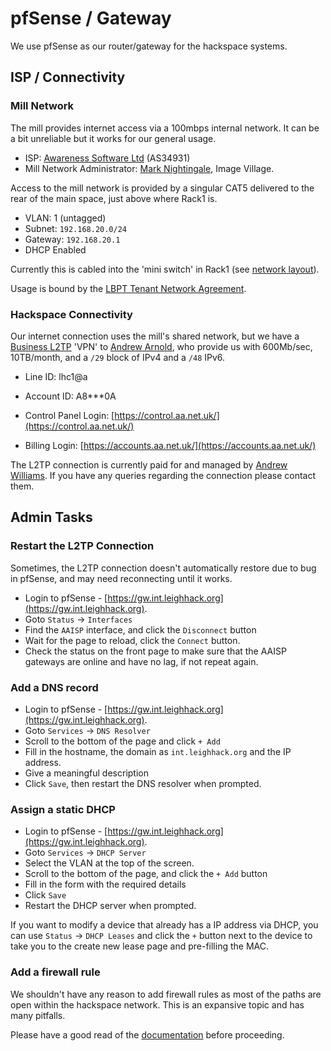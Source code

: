 # pfSense / Gateway

We use pfSense as our router/gateway for the hackspace systems.

## ISP / Connectivity

### Mill Network

The mill provides internet access via a 100mbps internal network. It can be a bit unreliable but it works for our general usage. 

* ISP: [Awareness Software Ltd](https://aware-soft.com/) (AS34931)
* Mill Network Administrator: [Mark Nightingale](mailto:data@imagevillage.co.uk), Image Village.

Access to the mill network is provided by a singular CAT5 delivered to the rear of the main space, just above where Rack1 is.

* VLAN: 1 (untagged)
* Subnet: `192.168.20.0/24`
* Gateway: `192.168.20.1`
* DHCP Enabled

Currently this is cabled into the 'mini switch' in Rack1 (see [network layout](../../network_layout.md#network-layout)).

Usage is bound by the [LBPT Tenant Network Agreement](../../mill_network_tc.md).

### Hackspace Connectivity

Our internet connection uses the mill's shared network, but we have a [Business L2TP](https://www.aa.net.uk/broadband/l2tp-service/) 'VPN' to [Andrew Arnold](https://www.aa.net.uk/), who provide us with 600Mb/sec, 10TB/month, and a `/29` block of IPv4 and a `/48` IPv6.

* Line ID: lhc1@a
* Account ID: A8***0A

* Control Panel Login: [https://control.aa.net.uk/](https://control.aa.net.uk/)
* Billing Login: [https://accounts.aa.net.uk/](https://accounts.aa.net.uk/)

The L2TP connection is currently paid for and managed by [Andrew Williams](mailto:lhwiki@m.tensixtyone.com). If you have any queries regarding the connection please contact them.

## Admin Tasks

### Restart the L2TP Connection

Sometimes, the L2TP connection doesn't automatically restore due to bug in pfSense, and may need reconnecting until it works.

* Login to pfSense - [https://gw.int.leighhack.org](https://gw.int.leighhack.org).
* Goto `Status` -> `Interfaces`
* Find the `AAISP` interface, and click the `Disconnect` button
* Wait for the page to reload, click the `Connect` button.
* Check the status on the front page to make sure that the AAISP gateways are online and have no lag, if not repeat again.

### Add a DNS record

* Login to pfSense - [https://gw.int.leighhack.org](https://gw.int.leighhack.org).
* Goto `Services` -> `DNS Resolver`
* Scroll to the bottom of the page and click `+ Add`
* Fill in the hostname, the domain as `int.leighhack.org` and the IP address.
* Give a meaningful description
* Click `Save`, then restart the DNS resolver when prompted.

### Assign a static DHCP

* Login to pfSense - [https://gw.int.leighhack.org](https://gw.int.leighhack.org).
* Goto `Services` -> `DHCP Server`
* Select the VLAN at the top of the screen.
* Scroll to the bottom of the page, and click the `+ Add` button
* Fill in the form with the required details
* Click `Save`
* Restart the DHCP server when prompted.

If you want to modify a device that already has a IP address via DHCP, you can use `Status` -> `DHCP Leases` and click the `+` button next to the device to take you to the create new lease page and pre-filling the MAC.

### Add a firewall rule

We shouldn't have any reason to add firewall rules as most of the paths are open within the hackspace network. This is an expansive topic and has many pitfalls. 

Please have a good read of the [documentation](https://docs.netgate.com/pfsense/en/latest/firewall/fundamentals.html) before proceeding.
